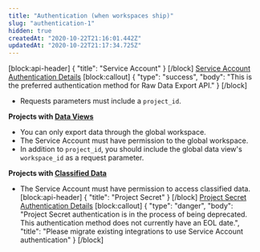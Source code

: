 ```yaml
---
title: "Authentication (when workspaces ship)"
slug: "authentication-1"
hidden: true
createdAt: "2020-10-22T21:16:01.442Z"
updatedAt: "2020-10-22T21:17:34.725Z"
---
```

[block:api-header]
{
  "title": "Service Account"
}
[/block]
[Service Account Authentication Details](ref:authentication#service-account)
[block:callout]
{
  "type": "success",
  "body": "This is the preferred authentication method for Raw Data Export API."
}
[/block]
- Requests parameters must include a `project_id`.

**Projects with [Data Views](https://help.mixpanel.com/hc/en-us/articles/360043782572-Data-Views)**
- You can only export data through the global workspace.
- The Service Account must have permission to the global workspace.
- In addition to `project_id`, you should include the global data view's `workspace_id` as a request parameter.

**Projects with [Classified Data](https://help.mixpanel.com/hc/en-us/articles/360044295131-Data-Classification)**
- The Service Account must have permission to access classified data.
[block:api-header]
{
  "title": "Project Secret"
}
[/block]
[Project Secret Authentication Details](ref:authentication#project-secret)
[block:callout]
{
  "type": "danger",
  "body": "Project Secret authentication is in the process of being deprecated. This authentication method does not currently have an EOL date.",
  "title": "Please migrate existing integrations to use Service Account authentication"
}
[/block]